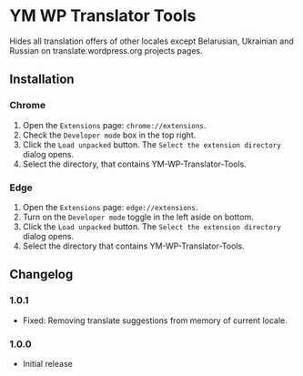 # YM WP Translator Tools

Hides all translation offers of other locales except Belarusian, Ukrainian and Russian on translate.wordpress.org projects pages.

## Installation

### Chrome

1. Open the `Extensions` page: `chrome://extensions`.
1. Check the `Developer mode` box in the top right.
1. Click the `Load unpacked` button. The `Select the extension directory` dialog opens.
1. Select the directory, that contains YM-WP-Translator-Tools.

### Edge

1. Open the `Extensions` page: `edge://extensions`.
1. Turn on the `Developer mode` toggle in the left aside on bottom.
1. Click the `Load unpacked` button. The `Select the extension directory` dialog opens.
1. Select the directory that contains YM-WP-Translator-Tools.

## Changelog

### 1.0.1
* Fixed: Removing translate suggestions from memory of current locale.

### 1.0.0
* Initial release
